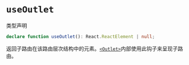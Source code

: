 # `useOutlet`

类型声明

```ts
declare function useOutlet(): React.ReactElement | null;
```

返回子路由在该路由层次结构中的元素。[`<Outlet>`](https://reactrouter.com/en/main/components/outlet)内部使用此钩子来呈现子路由。